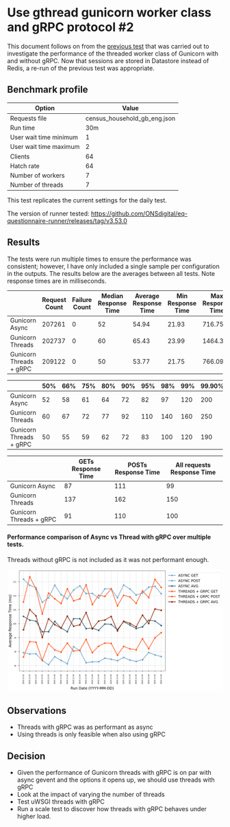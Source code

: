 # Use gthread gunicorn worker class and gRPC protocol #2

This document follows on from the [previous test](https://github.com/ONSdigital/eq-survey-runner-benchmark/blob/master/doc/performance-investigations/0008-use-gthread-grpc/summary.md) that was carried out to investigate the performance of the threaded worker class of Gunicorn with and without gRPC.
Now that sessions are stored in Datastore instead of Redis, a re-run of the previous test was appropriate.

## Benchmark profile

| Option                 | Value                        |
|------------------------|------------------------------|
| Requests file          | census_household_gb_eng.json |
| Run time               | 30m                          |
| User wait time minimum | 1                            |
| User wait time maximum | 2                            |
| Clients                | 64                           |
| Hatch rate             | 64                           |
| Number of workers      | 7                            |
| Number of threads      | 7                            |

This test replicates the current settings for the daily test.

The version of runner tested: https://github.com/ONSdigital/eq-questionnaire-runner/releases/tag/v3.53.0

## Results

The tests were run multiple times to ensure the performance was consistent; however, I have only included a single sample per configuration in the outputs.
The results below are the averages between all tests. Note response times are in milliseconds.

|                          | Request Count | Failure Count | Median Response Time | Average Response Time | Min Response Time | Max Response Time | Average Content Size | Requests/s |
|--------------------------|---------------|---------------|----------------------|-----------------------|-------------------|-------------------|----------------------|------------|
| Gunicorn Async           | 207261        | 0             | 52                   | 54.94                 | 21.93             | 716.75            | 9763.80              | 115.56     |
| Gunicorn Threads         | 202737        | 0             | 60                   | 65.43                 | 23.99             | 1464.30           | 9760.59              | 113.39     |
| Gunicorn Threads + gRPC  | 209122        | 0             | 50                   | 53.77                 | 21.75             | 766.09            | 9764.12              | 115.77     |

|                          | 50% | 66% | 75% | 80% | 90% | 95% | 98% | 99% | 99.90% | 99.99% | 100% |
|--------------------------|-----|-----|-----|-----|-----|-----|-----|-----|--------|--------|------|
| Gunicorn Async           | 52     | 58  | 61     | 64  | 72  | 82  | 97  | 120 | 200    | 350    | 720  |
| Gunicorn Threads         | 60     | 67  | 72  | 77  | 92     | 110 | 140 | 160 | 250    | 450    | 1500 |
| Gunicorn Threads + gRPC  | 50     | 55  | 59     | 62  | 72  | 83  | 100 | 120 | 190   | 350   | 770  |

|                          | GETs Response Time | POSTs Response Time| All requests Response Time | 
|--------------------------|--------------------|--------------------|----------------------------|
| Gunicorn Async           | 87                 | 111                | 99                        |
| Gunicorn Threads         | 137                | 162                | 150                        |
| Gunicorn Threads + gRPC  | 91                 | 110                | 100                         |

#### Performance comparison of Async vs Thread with gRPC over multiple tests.

Threads without gRPC is not included as it was not performant enough.

![](outputs/performance_comparison.png)

## Observations

- Threads with gRPC was as performant as async
- Using threads is only feasible when also using gRPC

## Decision
- Given the performance of Gunicorn threads with gRPC is on par with async gevent and the options it opens up, we should use threads with gRPC
- Look at the impact of varying the number of threads
- Test uWSGI threads with gRPC
- Run a scale test to discover how threads with gRPC behaves under higher load.
